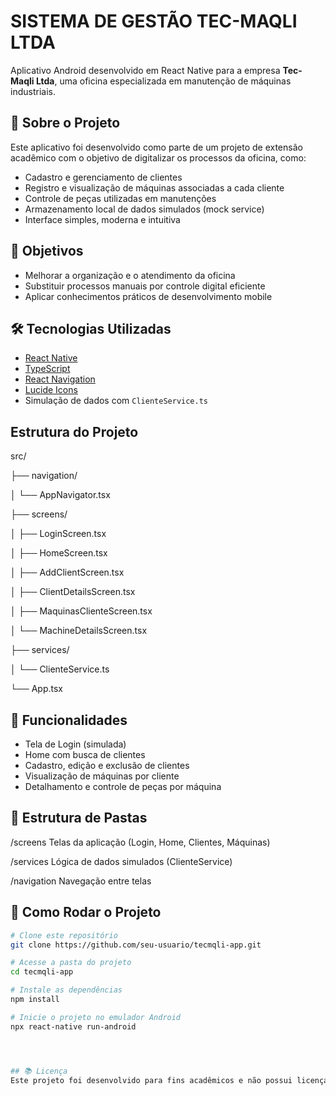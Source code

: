 # SISTEMA DE GESTÃO TEC-MAQLI LTDA

Aplicativo Android desenvolvido em React Native para a empresa **Tec-Maqli Ltda**, uma oficina especializada em manutenção de máquinas industriais.

## 📱 Sobre o Projeto

Este aplicativo foi desenvolvido como parte de um projeto de extensão acadêmico com o objetivo de digitalizar os processos da oficina, como:

- Cadastro e gerenciamento de clientes
- Registro e visualização de máquinas associadas a cada cliente
- Controle de peças utilizadas em manutenções
- Armazenamento local de dados simulados (mock service)
- Interface simples, moderna e intuitiva

## 🎯 Objetivos

- Melhorar a organização e o atendimento da oficina
- Substituir processos manuais por controle digital eficiente
- Aplicar conhecimentos práticos de desenvolvimento mobile

## 🛠️ Tecnologias Utilizadas

- [React Native](https://reactnative.dev/)
- [TypeScript](https://www.typescriptlang.org/)
- [React Navigation](https://reactnavigation.org/)
- [Lucide Icons](https://lucide.dev/)
- Simulação de dados com `ClienteService.ts`
  
## Estrutura do Projeto
src/

├── navigation/

│   └── AppNavigator.tsx

├── screens/

│   ├── LoginScreen.tsx

│   ├── HomeScreen.tsx

│   ├── AddClientScreen.tsx

│   ├── ClientDetailsScreen.tsx

│   ├── MaquinasClienteScreen.tsx

│   └── MachineDetailsScreen.tsx

├── services/

│   └── ClienteService.ts

└── App.tsx

## 🧩 Funcionalidades

- Tela de Login (simulada)
- Home com busca de clientes
- Cadastro, edição e exclusão de clientes
- Visualização de máquinas por cliente
- Detalhamento e controle de peças por máquina

## 📂 Estrutura de Pastas
/screens         Telas da aplicação (Login, Home, Clientes, Máquinas)

/services        Lógica de dados simulados (ClienteService)

/navigation      Navegação entre telas


## 🧪 Como Rodar o Projeto

```bash
# Clone este repositório
git clone https://github.com/seu-usuario/tecmqli-app.git

# Acesse a pasta do projeto
cd tecmqli-app

# Instale as dependências
npm install

# Inicie o projeto no emulador Android
npx react-native run-android




## 📚 Licença
Este projeto foi desenvolvido para fins acadêmicos e não possui licença comercial. Uso livre com créditos.


